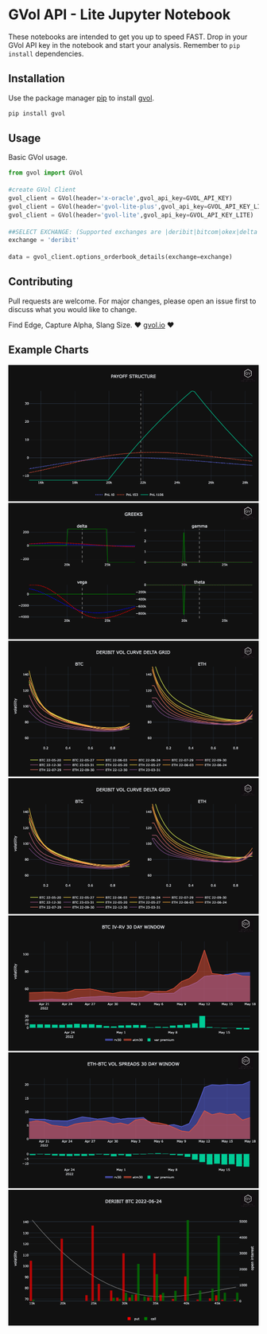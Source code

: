# GVol API - Lite Jupyter Notebook

These notebooks are intended to get you up to speed FAST. Drop in your GVol API key in the notebook and start your analysis.
Remember to `pip install` dependencies.

## Installation

Use the package manager [pip](https://pip.pypa.io/en/stable/) to install [gvol](https://pypi.org/project/gvol/).

```bash
pip install gvol
```

## Usage

Basic GVol usage.

```python
from gvol import GVol

#create GVol Client
gvol_client = GVol(header='x-oracle',gvol_api_key=GVOL_API_KEY)
gvol_client = GVol(header='gvol-lite-plus',gvol_api_key=GVOL_API_KEY_LITE_PLUS)
gvol_client = GVol(header='gvol-lite',gvol_api_key=GVOL_API_KEY_LITE)

##SELECT EXCHANGE: (Supported exchanges are |deribit|bitcom|okex|delta|)
exchange = 'deribit'

data = gvol_client.options_orderbook_details(exchange=exchange)

```

## Contributing

Pull requests are welcome. For major changes, please open an issue first to discuss what you would like to change.

Find Edge, Capture Alpha, Slang Size.
:heart: [gvol.io](www.gvol.io) :heart:

## Example Charts
<img src="images/pfolio_analyzer_payoff.png">
<img src="images/pfolio_analyzer_greeks.png">
<img src="images/chart1.png">
<img src="images/chart1.png">
<img src="images/chart2.png">
<img src="images/chart3.png">
<img src="images/chart4.png">